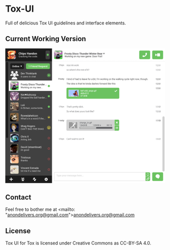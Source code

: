 Tox-UI
======

Full of delicious Tox UI guidelines and interface elements.

## Current Working Version

<img src="https://raw.githubusercontent.com/ItsDuke/Tox-UI/master/current.png"></img>

## Contact

Feel free to bother me at <mailto: "anondelivers.org@gmail.com">anondelivers.org@gmail.com</mailto>

## License

Tox UI for Tox is licensed under Creative Commons as CC-BY-SA 4.0.
